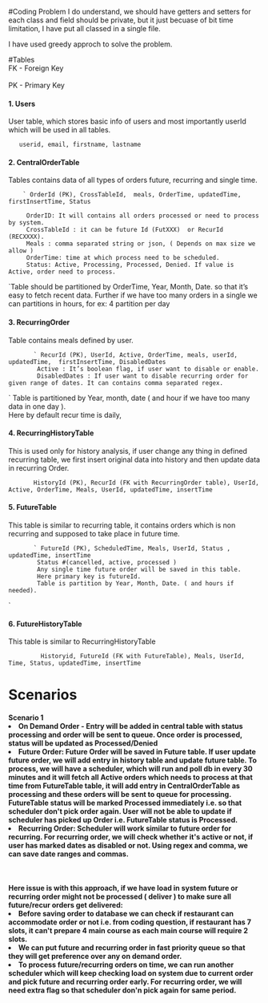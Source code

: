 
#Coding Problem 
I do understand, we should have getters and setters for each class and field should be private, but it just becuase of bit time limitation, I have put all classed in a single file. 

I have used greedy approch to solve the problem. 

#Tables
<br>FK  - Foreign Key  </br>
<br>PK - Primary Key  </br>

<h4>1. Users </h4>
<p>  User table, which stores basic info of users and most importantly userId which will be used in all tables. 
</p>
               
`    userid, email, firstname, lastname
`      
<h4>2. CentralOrderTable </h4>

Tables contains data of all types of orders future, recurring and single time.

        ` OrderId (PK), CrossTableId,  meals, OrderTime, updatedTime, firstInsertTime, Status
         
         OrderID: It will contains all orders processed or need to process by system. 
         CrossTableId : it can be future Id (FutXXX)  or RecurId  (RECXXXX).
         Meals : comma separated string or json, ( Depends on max size we allow ) 
         OrderTime: time at which process need to be scheduled. 
         Status: Active, Processing, Processed, Denied. If value is Active, order need to process.
`Table should be partitioned by OrderTime, Year, Month, Date. so that it’s easy to fetch recent data. 
Further if we have too many orders in a single we can partitions in hours, for ex:  4 partition per day

<h4>3. RecurringOrder </h4>
Table contains meals defined by user.

           ` RecurId (PK), UserId, Active, OrderTime, meals, userId, updatedTime,  firstInsertTime, DisabledDates
            Active : It’s boolean flag, if user want to disable or enable. 
            DisabledDates : If user want to disable recurring order for given range of dates. It can contains comma separated regex.
`
  Table is partitioned by Year, month, date ( and hour if we have too many data in one day ).  
  Here by default recur time is daily, 

<h4>4. RecurringHistoryTable </h4>
This is used only for history analysis, if user change any thing in defined recurring table,
we first insert original data into history and then update data in recurring Order.


`        HistoryId (PK), RecurId (FK with RecurringOrder table), UserId, Active, OrderTime, Meals, UserId, updatedTime, insertTime
`

<h4>5. FutureTable </h4>

This table is similar to recurring table, it contains orders which is non recurring and supposed to take place in future time. 

           ` FutureId (PK), ScheduledTime, Meals, UserId, Status , updatedTime, insertTime
            Status #(cancelled, active, processed )
            Any single time future order will be saved in this table. 
            Here primary key is futureId. 
            Table is partition by Year, Month, Date. ( and hours if needed).
`
<h4>6. FutureHistoryTable </h4>
This table is similar to RecurringHistoryTable

`          Historyid, FutureId (FK with FutureTable), Meals, UserId, Time, Status, updatedTime, insertTime
`
# Scenarios


<h4>Scenario 1</h>

<li> On Demand Order - Entry will be added in central table with status processing and order will be sent to queue. Once order is processed, status will be updated as Processed/Denied </li>

<li> Future Order: Future Order will be saved in Future table. If user update future order, we will add entry in history table and update future table. 
To process, we will have a scheduler, which will run and poll db in every 30 minutes and it will fetch all Active orders which needs to process at that time from FutureTable table, it will add entry in CentralOrderTable as processing and these orders will be sent to queue for processing. FutureTable status will be marked Processed immediately i.e. so that scheduler don't pick order again.
       User will not be able to update if scheduler has picked up Order i.e. FutureTable status is Processed.
           </li>
<li> Recurring Order: Scheduler will work similar to future order for recurring. For recurring order, we will check whether it's active or not, if user has marked dates as disabled or not. Using regex and comma, we can save date ranges and commas.  </li>
<br> </br>
<br>Here issue is with this approach, if we have load in system future or recurring order might not be processed  ( deliver ) to make sure all future/recur orders get delivered: </br>
<li> Before saving order to database we can check if restaurant can accommodate order or not i.e. from coding question, if restaurant has 7 slots, it can't prepare 4 main course as each main course will require 2 slots.  </li>
<li> We can put future and recurring order in fast priority queue so that they will get preference over any on demand order.</li>
<li> To process future/recurring orders on time, we can run another scheduler which will keep checking load on system due to current order and pick future and recurring order early. For recurring order, we will need extra flag so that scheduler don'n pick again for same period. </li>